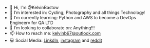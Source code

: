 - 👋 Hi, I’m @KelvinBastow
- 👀 I’m interested in: Cycling, Photography and all things Technology!
- 🌱 I’m currently learning: Python and AWS to become a DevOps Engineerv for QA LTD
- 💞️ I’m looking to collaborate on: Anything!!!
- 📫 How to reach me: kelvinb97@outlook.com
- 💻 Social Media: [LinkdIn][linkdin-link], [instagram][instagram-link] and [reddit][reddit-link]

[linkdin-link]: https://www.linkedin.com/in/kelvinbastow
[instagram-link]: https://www.instagram.com/kelvinbastow
[reddit-link]: https://www.reddit.com/user/KelvinBastow/
